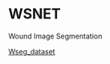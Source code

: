 # WSNET
Wound Image Segmentation

[Wseg_dataset](https://iiitaphyd-my.sharepoint.com/:f:/g/personal/oota_subba_alumni_iiit_ac_in/ErP6STrF4FZMsxKF3hCmGM0BdiFFfYdaomIyNlnjEAh5ww?e=4Mmpux)
